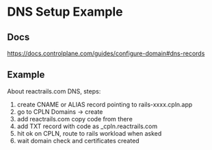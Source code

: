 # DNS Setup Example

## Docs

https://docs.controlplane.com/guides/configure-domain#dns-records

## Example

About reactrails.com DNS, steps:
1. create CNAME or ALIAS record pointing to rails-xxxx.cpln.app
1. go to CPLN Domains -> create
1. add reactrails.com copy code from there
1. add TXT record with code as _cpln.reactrails.com
1. hit ok on CPLN, route to rails workload when asked
1. wait domain check and certificates created

